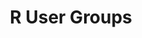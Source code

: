 ---
title: "R User Groups"
layout: "r-user-groups"
slug: "r-user-groups"

pageHeading: ""
pageDescription: "UseR groups are listed by continents than by country.

                The suggested format for listing a group is:

                * Town name: [Group name & link](http://www.example.com/); [@Twitter_handle](http://www.example.com/)"
r_users_groups:
    - continent: "Asia"
      groups:
        - countryName: "China"
          details:
            - "* Xiamen: [XMU-R](#)" 
        - countryName: "Hong Kong"
          details:
            - "* Hong Kong: [Hong Kong R User Group](#)"
        - countryName: "India"
          details:
            - "* Bangalore: [Hong Bengaluru R UseR Group (BRUG)](#)"
            - "* Chennai: [R Users Group Chennai](#)"
            - "* Delhi: [Delhi NCR R useR Group](#)"
            - "* [R Meetup Guna; @RMeetupGuna](#)"
            - "* Hyderabad: [R Users Group Hyderabad RUGH](#)"
            - "* Mumbai: [mumbai-r-user-group](#)"
            - "* New Delhi: [New Delhi UseR Group](#)"
            - "* Pune: [Pune R User Group](#)"
        - countryName: "Japan"
          details:
            - "* Japan: [Japan.R](http://japanr.net/); [@gepuro](https://twitter.com/gepuro)"
        - countryName: "Hokkaido"
          details:
            - "* Sapporo: [SappoRo.R](http://kokucheese.com/event/index/423714/)"
        - countryName: "Tōhoku"
          details:
            - "* Sendai: [Sendai.R](https://sendair.connpass.com/); [@tachyon7776](https://twitter.com/tachyon7776)"
        - countryName: "Kantō"
          details:
            - "* Chiba: [Kashiwa.R](http://www14.atwiki.jp/kashiwar/)"
            - "* Tokyo: [Tokyo.R](https://tokyor.connpass.com/); [@TokyoRCommunity](https://twitter.com/TokyoRCommunity)"
            - "* Tsukuba: [Tsukuba.R](https://www.meetup.com/ja-JP/TsukubaR/); [@tsukubar](https://twitter.com/tsukubar)"
            - "* Yokohama: [Yokohama.R](https://yokohamar.github.io/yokohama.r/)"
        - countryName: "Chūbu"
          details:
            - "* Nagoya: [Nagoya.R](https://atnd.org/events/78674)"
        - countryName: "Kansai"
          details:
            - "* Kobe: [Kobe.R](http://kobexr.doorkeeper.jp/)"
            - "* Osaka: [Osaka.R](https://sites.google.com/site/osakarwiki/)"
            - "* Shiga: [Shiga.R](http://atnd.org/events/5939)"
        - countryName: "Chūgoku"
          details:
            - "* Hiroshima: [HijiyamaR](https://atnd.org/events/81359)"
            - "* Hiroshima: [HiRosima.R](http://hiroshimar.connpass.com/)"
            - "* Yamaguchi: [Yamadai.R](https://atnd.org/events/37336)"
        - countryName: "Kyushu"
          details:
            - "* Fukuoka [Fukuoka.R](https://fukuoka-r.connpass.com); [@doradora](https://twitter.com/hashtag/doradora)"
            - "* Okinawa: [Okinawa.R](http://www.okadajp.org/RWiki/?%E6%B2%96%E7%B8%84R%E5%90%8C%E5%A5%BD%E4%BC%9A)"
        - countryName: "Macau"
          details:
            - "* Macau: [R-Research](http://groupspaces.com/R-research/)"
        - countryName: "Malaysia"
          details:
            - "* Kuala Lumpur: [myRUG](https://www.meetup.com/MY-RUserGroup/)"
        - countryName: "Nepal"
          details:
            - "* Nepal: [R User Group Nepal](https://www.meetup.com/R-User-Group-Nepal/); [@rugnepal](https://twitter.com/rugnepal)"
        - countryName: "Pakistan"
          details:
            - "* Lahore: [Lahore R Users Group](https://lahorerug.wordpress.com/)"
        - countryName: "Philippines"
          details:
            - "* Manila: [R Users Group](https://www.meetup.com/R-Users-Group-Philippines/)"
        - countryName: "Singapore"
          details:
            - "* Singapore: [R User Group](https://www.meetup.com/R-User-Group-SG/)"
        - countryName: "South Korea"
          details:
            - "* South Korea: [R Korea - Korean R Study Group](https://www.facebook.com/groups/krstudy/)"
            - "* South Korea: [R Korea - Korean R User Group](https://www.facebook.com/groups/KoreaRUsers/)"
        - countryName: "Sri Lanka"
          details:
            - "* Peradeniya: [R User Group](https://groups.google.com/forum/?hl=en#!forum/r-user-group---srilanka)"
        - countryName: "Taiwan"
          details:
            - "* Kaohsiung: [Kaohsiung R Users](https://www.facebook.com/groups/Kaohsiung.R.Users/#_=_)"
            - "* Taipei: [Chinese Academy of R Software CARS](https://sites.google.com/site/zhonghuarruantixuehui/)"
            - "* Taipei: [Taiwan UseR Group](https://www.meetup.com/Taiwan-useR-Group/)"
        - countryName: "Thailand"
          details:
            - "* Chang Mai: [Chang Mai R User Group](https://www.facebook.com/Chiang-Mai-R-362933103793288/)"
        - countryName: "Viet Nam"
          details:
            - "* Ha Noi: [Ha Noi R Users Group Meetup](https://www.meetup.com/Ha-Noi-R-Users-Group-Meetup/)"

    - continent: "Europe" 
      groups:
        - countryName: "Austria"
          details:
            - "* Vienna: [Vienna<-R](https://www.meetup.com/ViennaR/)"
        - countryName: "Belgium"
          details:
            - "* Brussels: [RBelgium](https://www.meetup.com/RBelgium/)"
        - countryName: "Czech Republic"
          details:
            - "* Prague: [R Meetup Group](https://www.meetup.com/Prague-R-Meetup-Group/)" 
        - countryName: "Denmark"
          details:
            - "* Aarhus: [Rhus](https://www.meetup.com/Rhus-useR-group)"
            - "* Copenhagen: [CopenhagenR](https://www.meetup.com/CopenhagenR-useR-Group/)"
        - countryName: "Estonia"
          details:
            - "* Tallinn: [Tallinn R Users Group](https://www.meetup.com/r-tallinn/)"
        - countryName: "Finland"
          details:
            - "* Helsinki: [Finnish Society for Bioinformatics](http://www.bioinf.fi/)"
            - "* Helsinki: [R User Group Finland](https://www.meetup.com/R-User-Group-Finland/)"
        - countryName: "France"
          details:
            - "* Brest: [DataScience Brest](https://www.meetup.com/fr-FR/Data-Science-Brest/)"
            - "* Lyon: [RLyon](https://www.meetup.com/R-Lyon/)"
            - "* Jouy-en-Josas: [R4Ciam](http://ciam.inra.fr/r4ciam/)"
            - "* Montpellier: [Groupe des utilisateurs du logiciel R](http://forums.cirad.fr/logiciel-R/)"
            - "* Nancy: [Nancy Data Science](https://www.meetup.com/nancydatascience/)"
            - "* Nantes: [Meetup R Nantes](https://www.meetup.com/fr-FR/Meetup-R-Nantes/)"
            - "* Paris: [Semin-R](http://www.mnhn.fr/semin-r/)"
            - "* Paris: [State of the R](http://stateofther.github.io/)"
            - "* Paris: [R Addicts Paris](https://www.meetup.com/rparis/events/124508332/)"
            - "* Strasbourg: [StatsRbourg](https://www.meetup.com/StatsRbourg/)"
            - "* Toulouse: [R Toulouse](http://r-toulouse.netlify.com/), [@RUG_Toulouse](https://twitter.com/RUG_Toulouse)"
            - "* [R in Grenoble](https://r-in-grenoble.github.io/)"
        - countryName: "Germany"
          details:
            - "* Berlin: [Berlin R Users Group](https://www.meetup.com/Berlin-R-Users-Group/ )"
            - "* Bochum: [R Users Group Bochum/Ruhr](https://user.ruhr-uni-bochum.de/); [@useR_bochum](https://twitter.com/useR_bochum)"
            - "* Dresden: [R User Group Dresden](http://rusersdresden.wordpress.com/)"
            - "* Frankfurt am Main: [Campus useR Group Frankfurt](https://www.meetup.com/r-frankfurt/)"
            - "* Hamburg: [Hamburg R User Group](https://www.meetup.com/Hamburg-R-User-Group/)"
            - "* Hannover: [Hannover R User Group](https://www.meetup.com/de-DE/Hannover-R-User-Group/)"
            - "* Kassel: [Kasseler useR Group](https://www.meetup.com/Kassel-useR-Group/)"
            - "* Kiel: [Kiel R User Group](https://www.meetup.com/de-DE/Kiel-R-User-Group/)"
            - "* Köln: [Köln R User Group](https://www.meetup.com/KoelnRUG/)"
            - "* Leipzig: [Leipzig R Statistical Computing](https://www.meetup.com/Leipzig-R-statistical-computing/)"
            - "* Mannheim/Ludwigshafen/Heidelberg: [R User Group Rhein-Neckar](https://www.meetup.com/R-User-Group-Rhein-Neckar)"
            - "* Marburg: [Marburg R Local User Group](http://www.r-marburg.de/)"
            - "* Munich: [Applied R Munich](https://www.meetup.com/Applied-R-Munich)"
            - "* Münster: [MünsteR (R Users Group)](https://www.meetup.com/Munster-R-Users-Group)"
            - "* Nürnberg: [NürnbergR](https://www.xing.com/net/ruser-nuernberg/)"
            - "* Wiesbaden: [Wiesbaden R Users Group](https://www.meetup.com/Wiesbaden-R-Users-Group)"
        - countryName: "Greece"
          details:
            - "* Athens: [AthensR](https://www.meetup.com/AthensR/)"
            - "* Pátrai: [Patra's R Users Group](https://www.meetup.com/Patras-R-Users-Group)"
        - countryName: "Hungary"
          details:
            - "* Budapest: [BURN](https://www.meetup.com/Budapest-Users-of-R-Network)"
        - countryName: "Ireland"
          details:
            - "* Cork: [Cork R-Uses Group](https://www.meetup.com/Cork-Ireland-R-Users-Group/)"
            - "* Dublin: [Dublin-R](https://www.meetup.com/DublinR/)"
        - countryName: "Italy"
          details:
            - "* Milan: [MilanoR](http://www.milanor.net/)"
            - "* Padua: [Italy-RUG Rante](https://groups.google.com/group/rante)"
            - "* Torino: [Torino R net](http://torinor.net/)"
        - countryName: "Luxembourg"
          details:
            - "* Luxembourg: [LuxR](https://www.meetup.com/LuxRgroup/)"
        - countryName: "Netherlands"
          details:
            - "* Amsterdam: [amst-R-dam](https://www.meetup.com/amst-R-dam/)"
            - "* Enschede: [Twente R User Group](http://twenterug.wordpress.com/)"
            - "* Groningen: [R User Group Groningen](http://richelbilderbeek.nl/RuserGroupGroningen.htm)"
            - "* Nijmegen: [Nijmegen everRybody](https://www.meetup.com/Nijmegen-eveRybody/)"
        - countryName: "Norway"
          details:
            - "* Oslo: [Oslo user! Group](https://www.meetup.com/Oslo-useR-Group/)"
        - countryName: "Poland"
          details:
            - "* Warsaw: [SER - Warsaw R Users Group](https://www.meetup.com Spotkania-Entuzjastow-R-Warsaw-R-Users-Group-Meetup/)"
            - "* Poznań: [Poznań R Users](https://www.meetup.com/Poznan-R-User-Group-PAZUR/)"
            - "* TriCity: [Trójmiejska Grupa Entuzjastów R](https://www.meetup.com/Trojmiejska-Grupa-Entuzjastow-R/)"
            - "* Wrocław: [STWUR - Wroclaw R Users Group](https://www.meetup.com/Wroclaw-R-Users-Group/)"
            - "* Kraków: [entuzjastów R krakowska alternatywa](https://www.meetup.com/erkakrakow/)"
        - countryName: "Portugal"
          details:
            - "* Braga: [R@Minho](https://www.meetup.com/R-Minho/)"
        - countryName: "Romania"
          details:
            - "* Bucharest: [R-omania Team](http://www.r-project.ro/our_team.html)"
        - countryName: "Russia"
          details:
            - "* Moscow: [rMoscow](https://www.meetup.com/rMoscow/)"
            - "* St. Petersburg: [St. Petersburg R User Group](https://www.meetup.com/St-Petersburg-R-User-Group/)"
        - countryName: "Serbia"
          details:
            - "* Belgrade: [BelgradeR](https://www.meetup.com/BelgradeR/)"
        - countryName: "Slovakia"
          details:
            - "* Bratislava: [R <- Slovakia](https://www.facebook.com/groups/931707906955080/); [R <- Slovakia @ Meetup.com](https://www.meetup.com/R-Slovakia/)"
        - countryName: "Slovenia"
          details:
            - "* Ljubljana: [Rcoholics](https://groups.google.com/group/rkoholikiAnonymous)"
        - countryName: "Spain"
          details:
            - "* Barcelona: [BarcelonaR](https://www.barcelonar.org/)"
            - "* Madrid: [Grupo de Interés Local de Madrid](http://madrid.r-es.org/)"
            - "* Madrid: [R Hispano](http://r-es.org/)"
            - "* Sevilla: [R users](https://sevillarusers.wordpress.com/); [@_SevillaR](https://twitter.com/_SevillaR)"
            - "* Valencia: [R users](https://valenciarusers.wordpress.com/)"
        - countryName: "Sweden"
          details:
            - "* Stockholm: [StockholmR](https://www.meetup.com/StockholmR/)"
        - countryName: "Switzerland"
          details:
            - "* Basel: [BaselR](http://www.baselr.org/)"
            - "* Bern: [BernR](https://www.meetup.com/Bern-R/)"
            - "* Geneva: [Geneve R User Group](https://www.meetup.com/Geneve-R-User-Group/); [@GenevaRUsers](https://twitter.com/GenevaRUsers)"
            - "* Geneva: [R Lunch / Dejeuner R](http://use-r-carlvogt.github.io/prochains-lunchs/)"
            - "* Lucerne: [Lucerne R User Group](https://www.meetup.com/Lucerne-R-User-Group/)"
            - "* Zurich: [Zurich R](https://www.meetup.com/Zurich-R-User-Group/) User Group"
        - countryName: "Slovenia"
          details:
            - "* Ljubljana: [Rcoholics](https://groups.google.com/group/rkoholikiAnonymous)"
        - countryName: "Slovenia"
          details:
            - "* Ljubljana: [Rcoholics](https://groups.google.com/group/rkoholikiAnonymous)"
        - countryName: "United Kingdom"
          details:
                    
        - countryName: "England"
          details:
            - "* Birmingham: [Birmingham R User Group](https://www.meetup.com/BirminghamR/); [@BirminghamR](https://twitter.com/birminghamr)"
            - "* Brighton: [BrightonR](https://www.eventbrite.co.uk/e/brighton-r-supported-by-silicon-brighton-tickets-83952178225)"
            - "* Bristol: [Bristol R User Group](https://www.meetup.com/Bristol-R-User-Group/); [@BristolR](https://twitter.com/BristolRUsers)"
            - "* Coventry: [Warwick R User Group](http://warwick.ac.uk/wrug); [@WarwickRUG](https://twitter.com/WarwickRUG)"
            - "* Exeter: [Exeter](https://www.meetup.com/Exeter-R-Users-Group-Exeter-Devon-England/) R Users Group"
            - "* Leeds: [R Users Leeds](https://r-users-leeds.netlify.com/about/); [@r_users_leeds](https://twitter.com/r_users_leeds)"
            - "* London: [LondonR](https://www.meetup.com/LondonR/)"
            - "* Manchester: [ManchesterR](http://www.rmanchester.org/)"
            - "* Newcastle: [R North East](https://rnortheast.github.io/); [@RstatsNE](https://twitter.com/RstatsNE)"
            - "* Nottingham: [Nottingham](https://www.meetup.com/NottinghamR-Nottingham-R-Users-Group/) R User group"
            - "* Oxford: [R user group Oxford](https://r-oxford.github.io/); [@rusersoxford](https://twitter.com/rusersoxford)"
            - "* Portsmouth: Portsmouth useR groug; [@r_portsmouth](https://twitter.com/r_portsmouth)"
            - "* Sheffield: [SheffieldR](https://www.meetup.com/SheffieldR-Sheffield-R-Users-Group/);[@Sheffield_R_](https://twitter.com/Sheffield_R_)"
        - countryName: "Northern Ireland"
          details:
            - "* Belfast: [Belfast R Users](http://brusers.tumblr.com/); [@BelfastRUsers](https://twitter.com/BelfastRUsers)"
        - countryName: "Scotland"
          details:
            - "* Edinburgh: [Edinbr](http://edinbr.org); [@edinb_r](https://twitter.com/edinb_r)"
            - "* Glasgow: [RGlasgow](https://www.meetup.com/RGlasgow); [@TeamRGlasgow](https://twitter.com/teamrglasgow)"
            - "* Inverness: [InveRness](https://www.facebook.com/InveRness-R-User-Group-195100587522377/);[@InvernessRug](https://twitter.com/InvernessRug)"
        - countryName: "Wales"
          details:
            - "* Cardiff: [Cardiff](https://www.meetup.com/Cardiff-R-User-Group/) R User Group"
            - "* Swansea: [Swansea](https://sites.google.com/site/swanseauniversityrusergroup/home) University R User Group"
        - countryName: "Turkey"
          details:
            - "* Ankara: [Turkish Community](https://www.meetup.com/Turkish-Community-of-R/) of R"
            - "* Eskisehir: [Eskisehir R User Group](https://www.meetup.com/tr-TR/Eskisehir-R-Users-Group-Data-Science-Society/)"
        - countryName: "Ukraine"
          details:
            - "* Kyiv: [Kyiv useR! Group](https://www.meetup.com/Kyiv-useR-Group/)"

    - continent: "Middle East/ Africa" 
      groups:
        - countryName: "Algeria"
          details:
            - "* Algiers: [Algerian R users](https://www.facebook.com/groups/1135595893158091/)"
        - countryName: "Côte d'Ivoire"
          details:
            - "* Abidjan: [Abidjan R users](https://www.meetup.com/Abidjan-R-users-Meetup/)"
        - countryName: "Democratic Republic Of Congo"
          details:
            - "* Kinshasa: [UseR!Kin](https://www.meetup.com/user-kin/)" 
        - countryName: "Egypt"
          details:
            - "* Cairo: [Cairo Bioinformatics Group](https://www.meetup.com/Cairo-Bioinformatics-Group/)"
            - "* Cairo: [Cairo R Users Group](https://www.meetup.com/Cairo-R-Users-Group/)"
        - countryName: "Israel"
          details:
            - "* Tel Aviv: [Israel R User Group](https://groups.google.com/group/israel-r-user-group)"
        - countryName: "Kenya"
          details:
            - "* Nairobi: [R Users Group Kenya RUGK](https://www.meetup.com/Nairobi-R-Users-Group/)"
        - countryName: "Morocco"
          details:
            - "* Casablanca: [Casablanca R Users Group](https://www.meetup.com/Casablanca-R-Users-Group/)"
        - countryName: "Nigeria"
          details:
            - "* Offa: [Offa R Users Group](https://www.meetup.com/FEDPOFA-R-Users-Group/)"
            - "* Minna: [Niger Data Science and machine learning in R User Group](https://www.meetup.com/Minna-Data-Science-Meetup-Group/)"
        - countryName: "Saudi Arabia"
          details:
            - "* Riyadh: [Riyadh](https://riyadhusergroup.wordpress.com/)"
        - countryName: "Senegal"
          details:
            - "* Dakar: [DRUG](https://www.meetup.com/DakaR-R-User-Group/)"
        - countryName: "South Africa"
          details:
            - "* Cape Town: [Cape R Users Group](https://caperuser.wordpress.com/); [@CapeRUser](https://twitter.com/CapeRUser)"
            - "* Johannesburg: [Jo'burg R Users Group](https://www.meetup.com/Joburg-R-Users-Group)"
        - countryName: "Tanzania"
          details:
            - "* Dar es Salaam: [Dar es Salaam R Users Group](https://www.meetup.com/DarEs-Salaam-R-users/)"
        - countryName: "Uganda"
          details:
            - "* Kampala: [Kampala R Users Group](https://www.meetup.com/Kampala-R-Users-Group/)"

    - continent: "North America" 
      groups:
        - countryName: "Canada"
          details:
            - "* Edmonton: [Edmonton R User Group](https://alberta.collegiatelink.net/organization/erug)"


cards:
    -
        imageUrl: "/images/events.png"
        imageDescription: ""
        heading: "EVENTS"
        text: "Lorem ipsum dolor sit amet, possit tibique no eam, porro decore eu sea"
        buttons:
            buttonName: "View Events"
            buttonUrl: "/events"
    -
        imageUrl: "/images/r-ladies.png"
        imageDescription: ""
        heading: "R-Ladies Groups"
        text: "Lorem ipsum dolor sit amet, possit tibique no eam, porro decore eu sea"
        buttons:
            buttonName: "View R-Ladies Groups"
            buttonUrl: "/r-user-groups"
    -
        imageUrl: "/images/virtual.png"
        imageDescription: ""
        heading: "Virtual Events"
        text: "Lorem ipsum dolor sit amet, possit tibique no eam, porro decore eu sea"
        buttons:
            buttonName: "View Virtual Events"
            buttonUrl: "/events"
---